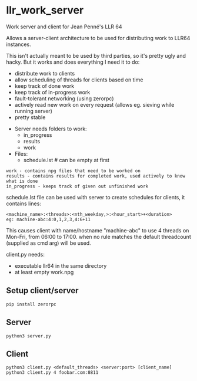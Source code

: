 # llr_work_server
Work server and client for Jean Penné's LLR 64

Allows a server-client architecture to be used for distributing work to LLR64 instances.

This isn't actually meant to be used by third parties, so it's pretty ugly and hacky. But it works and does everything I need it to do:
* distribute work to clients
* allow scheduling of threads for clients based on time
* keep track of done work
* keep track of in-progress work
* fault-tolerant networking (using zerorpc)
* actively read new work on every request (allows eg. sieving while running server)
* pretty stable

- Server needs folders to work:
  - in_progress
  - results
  - work
- Files:
  - schedule.lst  # can be empty at first
  
```
work - contains npg files that need to be worked on
results - contains results for completed work, used actively to know what is done
in_progress - keeps track of given out unfinished work
```

schedule.lst file can be used with server to create schedules for clients, it contains lines:
```
<machine_name>:<threads>:<nth_weekday,>:<hour_start>+<duration>
eg: machine-abc:4:0,1,2,3,4:6+11
```
This causes client with name/hostname "machine-abc" to use 4 threads on Mon-Fri, from 06:00 to 17:00. when no rule matches the default threadcount (supplied as cmd arg) will be used.


client.py needs:
* executable llr64 in the same directory
* at least empty work.npg

Setup client/server
-------------------
```
pip install zerorpc
```

Server
------
```
python3 server.py
```

Client
------
```
python3 client.py <default_threads> <server:port> [client_name]
python3 client.py 4 foobar.com:8811
```
